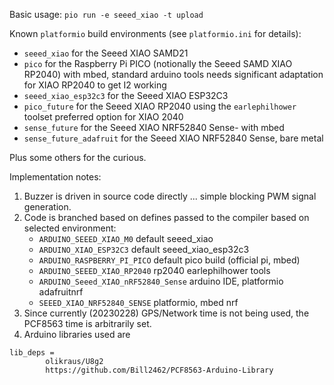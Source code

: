 Basic usage:
`pio run -e seeed_xiao -t upload`

Known `platformio` build environments (see `platformio.ini` for details):

- `seeed_xiao` for the Seeed XIAO SAMD21
- `pico` for the Raspberry Pi PICO (notionally the Seeed SAMD XIAO RP2040) with mbed, standard arduino tools
needs significant adaptation for XIAO RP2040 to get I2 working
- `seeed_xiao_esp32c3` for the Seeed XIAO ESP32C3
- `pico_future` for the Seeed XIAO RP2040 using the `earlephilhower` toolset
preferred option for XIAO 2040
- `sense_future` for the Seeed XIAO NRF52840 Sense- with mbed
- `sense_future_adafruit` for the Seeed XIAO NRF52840 Sense, bare metal

Plus some others for the curious.

Implementation notes:

1. Buzzer is driven in source code directly ... simple blocking PWM signal generation.
2. Code is branched based on defines passed to the compiler based on selected environment:
   * `ARDUINO_SEEED_XIAO_M0`               default seeed_xiao
   * `ARDUINO_XIAO_ESP32C3`                default seeed_xiao_esp32c3
   * `ARDUINO_RASPBERRY_PI_PICO`           default pico build (official pi, mbed)
   * `ARDUINO_SEEED_XIAO_RP2040`           rp2040 earlephilhower tools
   * `ARDUINO_Seeed_XIAO_nRF52840_Sense`  arduino IDE, platformio adafruitnrf
   * `SEEED_XIAO_NRF52840_SENSE`           platformio, mbed nrf
3. Since currently (20230228) GPS/Network time is not being used, the PCF8563 time is arbitrarily set. 
4. Arduino libraries used are

```
lib_deps =
        olikraus/U8g2
        https://github.com/Bill2462/PCF8563-Arduino-Library
```
